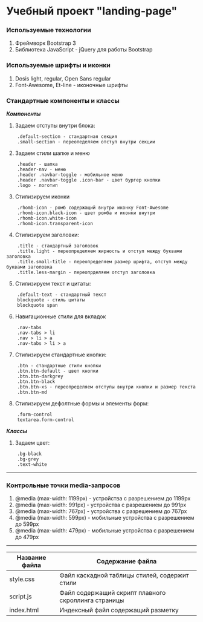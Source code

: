 Учебный проект "landing-page"
================================

### Используемые технологии

1. Фреймворк Bootstrap 3
2. Библиотека JavaScript - jQuery для работы Bootstrap

### Используемые шрифты и иконки

1. Dosis light, regular, Open Sans regular
2. Font-Awesome, Et-line - иконочные шрифты 

### Стандартные компоненты и классы

***Компоненты***
1. Задаем отступы внутри блока:
```
    .default-section - стандартная секция
    .small-section - переопеделяем отступ внутри секции
```
2. Задаем стили шапке и меню
```
    .header - шапка
    .header-nav - меню
    .header .navbar-toggle - мобильное меню
    .header .navbar-toggle .icon-bar - цвет бургер кнопки
    .logo - логотип
```
3. Стилизируем иконки
```
    .rhomb-icon - ромб содержащий внутри иконку Font-Awesome
    .rhomb-icon.black-icon - цвет ромба и иконки внутри
    .rhomb-icon.white-icon 
    .rhomb-icon.transparent-icon 
```
4. Стилизируем заголовки:
```
    .title - стандартный заголовок
    .title.light - переопределяем жирность и отступ между буквами заголовка
    .title.small-title - переопределяем размер шрифта, отступ между буквами заголовка
    .title.less-margin - переопрделяем отступ заголовка
```
5. Стилизируем текст и цитаты:
```
    .default-text - стандартный текст
    blockquote - стиль цитаты
    blockquote span
```
6. Навигационные стили для вкладок
```
    .nav-tabs
    .nav-tabs > li
    .nav > li > a
    .nav-tabs > li > a
```
7. Стилизируем стандартные кнопки:
```
    .btn - стандартные стили кнопки
    .btn.btn-default - цвет кнопки
    .btn.btn-darkgrey
    .btn.btn-black
    .btn.btn-xs - переопределяем отступы внутри кнопки и размер текста 
    .btn.btn-md
```
8. Стилизируем дефолтные формы и элементы форм:
```
    .form-control
    textarea.form-control
```

***Классы***
1. Задаем цвет:
```
    .bg-black
    .bg-grey
    .text-white
```
---

### Контрольные точки media-запросов

1. @media (max-width: 1199px) - устройства c разрешением до 1199px
2. @media (max-width: 991px) - устройства c разрешением до 991px
3. @media (max-width: 767px) - устройства c разрешением до 767px
4. @media (max-width: 599px) - мобильные устройства c разрешением до 599px
5. @media (max-width: 479px) - мобильные устройства c разрешением до 479px
---

Название файла  | Содержание файла
----------------|----------------------
style.css       | Файл каскадной таблицы стилей, содержит стили
script.js       | Файл содержащий скрипт плавного скроллинга страницы  
index.html      | Индексный файл содержащий разметку
